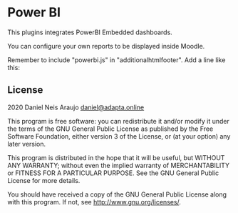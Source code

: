 # Power BI #

This plugins integrates PowerBI Embedded dashboards.

You can configure your own reports to be displayed inside Moodle.

Remember to include "powerbi.js" in "additionalhtmlfooter".
Add a line like this:

<script src="https://mymoodleurl/blocks/powerbi/js/powerbi.js"></script>

## License ##

2020 Daniel Neis Araujo <daniel@adapta.online>

This program is free software: you can redistribute it and/or modify it under
the terms of the GNU General Public License as published by the Free Software
Foundation, either version 3 of the License, or (at your option) any later
version.

This program is distributed in the hope that it will be useful, but WITHOUT ANY
WARRANTY; without even the implied warranty of MERCHANTABILITY or FITNESS FOR A
PARTICULAR PURPOSE.  See the GNU General Public License for more details.

You should have received a copy of the GNU General Public License along with
this program.  If not, see <http://www.gnu.org/licenses/>.
